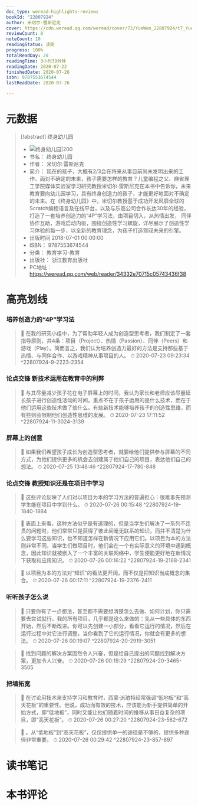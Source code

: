 ```yaml
---
doc_type: weread-highlights-reviews
bookId: "22807924"
author: 米切尔·雷斯尼克
cover: https://cdn.weread.qq.com/weread/cover/72/YueWen_22807924/t7_YueWen_22807924.jpg
reviewCount: 0
noteCount: 10
readingStatus: 读完
progress: 100%
totalReadDay: 20
readingTime: 3小时39分钟
readingDate: 2020-07-22
finishedDate: 2020-07-26
isbn: 9787553674544
lastReadDate: 2020-07-26

---
```

# 元数据
> [!abstract] 终身幼儿园
> - ![ 终身幼儿园|200](https://cdn.weread.qq.com/weread/cover/72/YueWen_22807924/t7_YueWen_22807924.jpg)
> - 书名： 终身幼儿园
> - 作者： 米切尔·雷斯尼克
> - 简介： 现在的孩子，大概有2/3会在将来从事目前尚未发明出来的工作。面对不确定的未来，孩子需要怎样的教育？儿童编程之父、麻省理工学院媒体实验室学习研究教授米切尔·雷斯尼克在本书中告诉你，未来教育要向幼儿园学习，具有终身创造力的孩子，才能更好地面对不确定的未来。在《终身幼儿园》中，米切尔教授基于成功开发风靡全球的Scratch编程语言及在线平台，以及与乐高公司合作长达30年的经验，打造了一套培养创造力的“4P”学习法，由项目切入，从热情出发， 同伴协作互助，游戏启动内驱，围绕创造性学习螺旋，详尽展示了创造性学习体验的每一步，以全新的教育理念，为孩子打造驾驭未来的引擎。
> - 出版时间 2018-07-01 00:00:00
> - ISBN： 9787553674544
> - 分类： 教育学习-教育
> - 出版社： 浙江教育出版社
> - PC地址：https://weread.qq.com/web/reader/34332e70715c05743436f38

# 高亮划线

### 培养创造力的“4P”学习法

> 📌 在我的研究小组中，为了帮助年轻人成为创造型思考者，我们制定了一套指导原则，共4条：项目（Project）、热情（Passion）、同伴（Peers）和游戏（Play）。简而言之，我们认为培养创造力最好的方法是支持那些基于热情、与同伴合作、以游戏精神从事项目的人。 
> ⏱ 2020-07-23 09:23:34 ^22807924-9-2223-2354

### 论点交锋 新技术运用在教育中的利弊

> 📌 与其尽量减少孩子花在电子屏幕上的时间，我认为家长和老师应该尽量延长孩子进行创造性活动的时间。重点不在于孩子运用的是什么技术，而在于他们运用这些技术做了些什么。有些新技术能够培养孩子的创造性思维，而有些则会限制他们创造性思维的发展。 
> ⏱ 2020-07-23 17:11:52 ^22807924-11-3024-3139

### 屏幕上的创意

> 📌 如果我们希望孩子成长为创造型思考者，就要给他们提供参与屏幕的不同方式，为他们提供更多的机会去创建属于他们自己的项目，表达他们自己的想法。 
> ⏱ 2020-07-25 13:48:46 ^22807924-17-780-848

### 论点交锋 教授知识还是在项目中学习

> 📌 这些评论反映了人们对以项目为本的学习方法的普遍担心：很难事先预测学生能在项目中学到什么。 
> ⏱ 2020-07-26 00:15:48 ^22807924-19-1840-1884

> 📌 表面上来看，这种方法似乎是有道理的，但是当学生们解决了一系列不连贯的问题时，他们常常只是获得了彼此间毫无联系的知识，而并不清楚为什么要学习这些知识，也不知道怎样在新情况下应用它们。以项目为本的方法则非常不同，当学生们做项目时，他们会在一个有实际意义的环境中遇到概念，因此知识就被嵌入了一个丰富的关联网络中，学生便能更好地在新情况下获取和应用知识。 
> ⏱ 2020-07-26 00:16:22 ^22807924-19-2168-2341

> 📌 以项目为本的方法对“知识”的看法更开阔，而不仅是把知识当成概念的集合。 
> ⏱ 2020-07-26 00:17:11 ^22807924-19-2376-2411

### 听听孩子怎么说

> 📌 只要你有了一点想法，甚至都不需要想清楚怎么去做、如何计划，你只需要去尝试就行。我的所有项目，几乎都是这么来做的：先从一些具体的东西开始，然后不断改进。你可以先创建一小部分，看看它运行的情况，然后在运行过程中对它进行调整。当你看到了它的运行情况，你就会有更多的想法。 
> ⏱ 2020-07-26 00:19:07 ^22807924-20-2919-3051

> 📌 找到问题的解决方案固然令人兴奋，但是给自己提出的问题找到解决方案，更加令人兴奋。 
> ⏱ 2020-07-26 00:19:29 ^22807924-20-3465-3505

### 把墙拓宽

> 📌 在讨论用技术来支持学习和教育时，西蒙·派珀特经常强调“低地板”和“高天花板”的重要性。他说，成功而有效的技术，应该能为新手提供简单的开始方式，即“低地板”，同时又能让他们随着时间的推移从事日益复杂的项目，即“高天花板”。 
> ⏱ 2020-07-26 00:27:20 ^22807924-23-562-672

> 📌 。从“低地板”到“高天花板”，仅仅提供单一的途径是不够的，提供多种途径非常重要。 
> ⏱ 2020-07-26 00:29:42 ^22807924-23-857-897

# 读书笔记

# 本书评论
